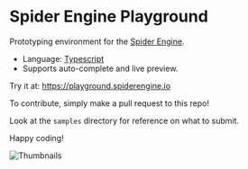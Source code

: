 Spider Engine Playground
========================

Prototyping environment for the [Spider Engine](https://github.com/aminere/spider-engine).

* Language: [Typescript](https://www.typescriptlang.org/)
* Supports auto-complete and live preview.

Try it at: https://playground.spiderengine.io

To contribute, simply make a pull request to this repo!

Look at the `samples` directory for reference on what to submit.

Happy coding!

![Thumbnails](https://res.cloudinary.com/dpxheb148/image/upload/v1566568922/spiderengine/PlaygroundIncoming.png)

